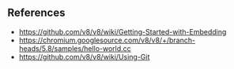 ## References

- https://github.com/v8/v8/wiki/Getting-Started-with-Embedding
- https://chromium.googlesource.com/v8/v8/+/branch-heads/5.8/samples/hello-world.cc
- https://github.com/v8/v8/wiki/Using-Git
